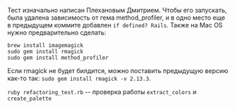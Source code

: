 Тест изначально написан Плехановым Дмитрием. Чтобы его запускать, была удалена зависимость от гема method_profiler, и в одно место еще в предыдущем коммите добавлен `if defined? Rails`. Также на Mac OS нужно предварительно сделать:

    brew install imagemagick
    sudo gem install rmagick
    sudo gem install method_profiler

Если rmagick не будет билдится, можно поставить предыдущую версию как-то так: `sudo gem install rmagick -v 2.13.3`.

`ruby refactoring_test.rb` -- проверка работы `extract_colors` и `create_palette`
